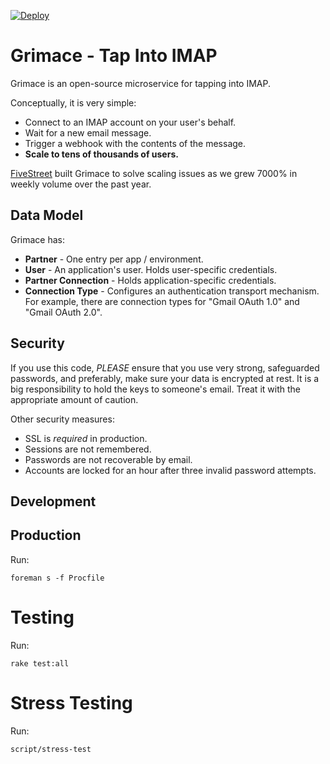 [![Deploy](https://www.herokucdn.com/deploy/button.png)](https://heroku.com/deploy?template=https://github.com/rustyio/grimace)

# Grimace - Tap Into IMAP

Grimace is an open-source microservice for tapping into IMAP.

Conceptually, it is very simple:

* Connect to an IMAP account on your user's behalf.
* Wait for a new email message.
* Trigger a webhook with the contents of the message.
* **Scale to tens of thousands of users.**

[FiveStreet](http://www.fivestreet.com) built Grimace to solve scaling
issues as we grew 7000% in weekly volume over the past year.

## Data Model

Grimace has:

* **Partner** - One entry per app / environment.
* **User** - An application's user. Holds user-specific credentials.
* **Partner Connection** - Holds application-specific credentials.
* **Connection Type** - Configures an authentication transport
  mechanism. For example, there are connection types for "Gmail OAuth
  1.0" and "Gmail OAuth 2.0".

## Security

If you use this code, *PLEASE* ensure that you use very strong,
safeguarded passwords, and preferably, make sure your data is
encrypted at rest. It is a big responsibility to hold the keys to
someone's email. Treat it with the appropriate amount of caution.

Other security measures:

+ SSL is *required* in production.
+ Sessions are not remembered.
+ Passwords are not recoverable by email.
+ Accounts are locked for an hour after three invalid password attempts.

## Development

## Production

Run:

    foreman s -f Procfile

# Testing

Run:

    rake test:all

# Stress Testing



Run:

    script/stress-test
